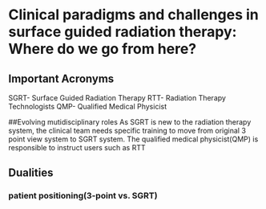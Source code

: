 # Clinical paradigms and challenges in surface guided radiation therapy: Where do we go from here?

## Important Acronyms
SGRT- Surface Guided Radiation Therapy
RTT- Radiation Therapy Technologists
QMP- Qualified Medical Physicist

##Evolving mutidisciplinary roles
As SGRT is new to the radiation therapy system, the clinical team needs specific training to move from original 3 point view system to SGRT system.
The qualified medical physicist(QMP) is responsible to instruct users such as RTT

## Dualities
### patient positioning(3-point vs. SGRT)
